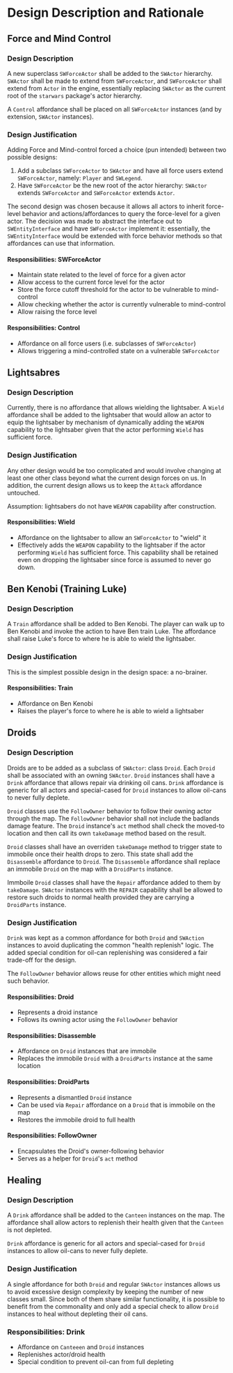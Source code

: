 # Design Description and Rationale
## Force and Mind Control
### Design Description
A new superclass `SWForceActor` shall be added to the `SWActor` hierarchy. `SWActor` shall be made to extend from `SWForceActor`, and `SWForceActor` shall extend from `Actor` in the engine, essentially replacing `SWActor` as the current root of the `starwars` package's actor hierarchy.

A `Control` affordance shall be placed on all `SWForceActor` instances (and by extension, `SWActor` instances).
### Design Justification
Adding Force and Mind-control forced a choice (pun intended) between two possible designs:
1. Add a subclass `SWForceActor` to `SWActor` and have all force users extend `SWForceActor`, namely: `Player` and `SWLegend`.
1. Have `SWForceActor` be the new root of the actor hierarchy: `SWActor` extends `SWForceActor` and `SWForceActor` extends `Actor`.

The second design was chosen because it allows all actors to inherit force-level behavior and actions/affordances to query the force-level for a given actor. The decision was made to abstract the interface out to `SWEntityInterface` and have `SWForceActor` implement it: essentially, the `SWEntityInterface` would be extended with force behavior methods so that affordances can use that information.

#### Responsibilities: SWForceActor
* Maintain state related to the level of force for a given actor
* Allow access to the current force level for the actor
* Store the force cutoff threshold for the actor to be vulnerable to mind-control
* Allow checking whether the actor is currently vulnerable to mind-control
* Allow raising the force level

#### Responsibilities: Control
* Affordance on all force users (i.e. subclasses of `SWForceActor`)
* Allows triggering a mind-controlled state on a vulnerable `SWForceActor`

## Lightsabres
### Design Description
Currently, there is no affordance that allows wielding the lightsaber. A `Wield` affordance shall be added to the lightsaber that would allow an actor to equip the lightsaber by mechanism of dynamically adding the `WEAPON` capability to the lightsaber given that the actor performing `Wield` has sufficient force.
### Design Justification
Any other design would be too complicated and would involve changing at least one other class beyond what the current design forces on us. In addition, the current design allows us to keep the `Attack` affordance untouched.

Assumption: lightsabers do not have `WEAPON` capability after construction.
#### Responsibilities: Wield
* Affordance on the lightsaber to allow an `SWForceActor` to "wield" it
* Effectively adds the `WEAPON` capability to the lightsaber if the actor performing `Wield` has sufficient force. This capability shall be retained even on dropping the lightsaber since force is assumed to never go down.

## Ben Kenobi (Training Luke)
### Design Description
A `Train` affordance shall be added to Ben Kenobi. The player can walk up to Ben Kenobi and invoke the action to have Ben train Luke. The affordance shall raise Luke's force to where he is able to wield the lightsaber.
### Design Justification
This is the simplest possible design in the design space: a no-brainer.
#### Responsibilities: Train
* Affordance on Ben Kenobi
* Raises the player's force to where he is able to wield a lightsaber

## Droids
### Design Description
Droids are to be added as a subclass of `SWActor`: class `Droid`. Each `Droid` shall be associated with an owning `SWActor`. `Droid` instances shall have a `Drink` affordance that allows repair via drinking oil cans. `Drink` affordance is generic for all actors and special-cased for `Droid` instances to allow oil-cans to never fully deplete.

`Droid` classes use the `FollowOwner` behavior to follow their owning actor through the map. The `FollowOwner` behavior shall not include the badlands damage feature. The `Droid` instance's `act` method shall check the moved-to location and then call its own `takeDamage` method based on the result.

`Droid` classes shall have an overriden `takeDamage` method to trigger state to immobile once their health drops to zero. This state shall add the `Disassemble` affordance to `Droid`. The `Disassemble` affordance shall replace an immobile `Droid` on the map with a `DroidParts` instance.

Immboile `Droid` classes shall have the `Repair` affordance added to them by `takeDamage`. `SWActor` instances with the `REPAIR` capability shall be allowed to restore such droids to normal health provided they are carrying a `DroidParts` instance.
### Design Justification
`Drink` was kept as a common affordance for both `Droid` and `SWAction` instances to avoid duplicating the common "health replenish" logic. The added special condition for oil-can replenishing was considered a fair trade-off for the design.

The `FollowOwner` behavior allows reuse for other entities which might need such behavior.
#### Responsibilities: Droid
* Represents a droid instance
* Follows its owning actor using the `FollowOwner` behavior
#### Responsibilities: Disassemble
* Affordance on `Droid` instances that are immobile
* Replaces the immobile `Droid` with a `DroidParts` instance at the same location
#### Responsibilities: DroidParts
* Represents a dismantled `Droid` instance
* Can be used via `Repair` affordance on a `Droid` that is immobile on the map
* Restores the immobile droid to full health
#### Responsibilities: FollowOwner
* Encapsulates the Droid's owner-following behavior
* Serves as a helper for `Droid`'s `act` method

## Healing
### Design Description
A `Drink` affordance shall be added to the `Canteen` instances on the map. The affordance shall allow actors to replenish their health given that the `Canteen` is not depleted.

`Drink` affordance is generic for all actors and special-cased for `Droid` instances to allow oil-cans to never fully deplete.
### Design Justification
A single affordance for both `Droid` and regular `SWActor` instances allows us to avoid excessive design complexity by keeping the number of new classes small. Since both of them share similar functionality, it is possible to benefit from the commonality and only add a special check to allow `Droid` instances to heal without depleting their oil cans.
### Responsibilities: Drink
* Affordance on `Canteeen` and `Droid` instances
* Replenishes actor/droid health
* Special condition to prevent oil-can from full depleting
